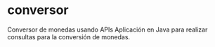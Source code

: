 # conversor
Conversor de monedas usando APIs
Aplicación en Java para realizar consultas para la conversión de monedas.
